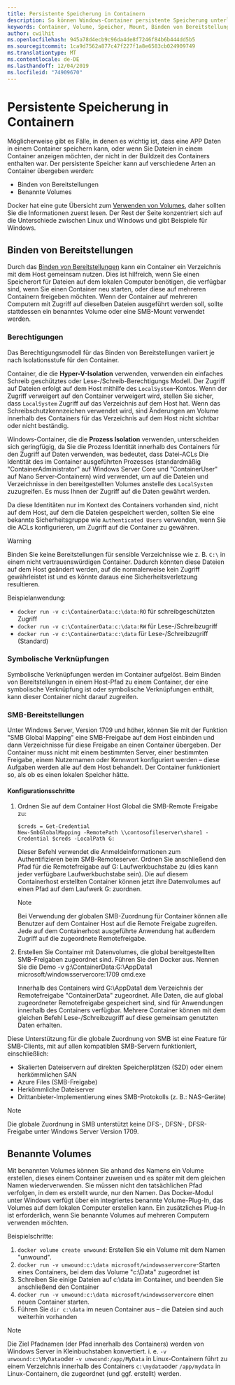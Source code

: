```yaml
---
title: Persistente Speicherung in Containern
description: So können Windows-Container persistente Speicherung unterliegen
keywords: Container, Volume, Speicher, Mount, Binden von Bereitstellungen
author: cwilhit
ms.openlocfilehash: 945a78d4ecb9c96da4de8f7246f84b6b444dd5b5
ms.sourcegitcommit: 1ca9d7562a877c47f227f1a8e6583cb024909749
ms.translationtype: MT
ms.contentlocale: de-DE
ms.lasthandoff: 12/04/2019
ms.locfileid: "74909670"
---
```

# <a name="persistent-storage-in-containers"></a>Persistente Speicherung in Containern

<!-- Great diagram would be great! -->

Möglicherweise gibt es Fälle, in denen es wichtig ist, dass eine APP Daten in einem Container speichern kann, oder wenn Sie Dateien in einem Container anzeigen möchten, der nicht in der Buildzeit des Containers enthalten war. Der persistente Speicher kann auf verschiedene Arten an Container übergeben werden:

- Binden von Bereitstellungen
- Benannte Volumes

Docker hat eine gute Übersicht zum [Verwenden von Volumes](https://docs.docker.com/engine/admin/volumes/volumes/), daher sollten Sie die Informationen zuerst lesen. Der Rest der Seite konzentriert sich auf die Unterschiede zwischen Linux und Windows und gibt Beispiele für Windows.

## <a name="bind-mounts"></a>Binden von Bereitstellungen

Durch das [Binden von Bereitstellungen](https://docs.docker.com/engine/admin/volumes/bind-mounts/) kann ein Container ein Verzeichnis mit dem Host gemeinsam nutzen. Dies ist hilfreich, wenn Sie einen Speicherort für Dateien auf dem lokalen Computer benötigen, die verfügbar sind, wenn Sie einen Container neu starten, oder diese auf mehreren Containern freigeben möchten. Wenn der Container auf mehreren Computern mit Zugriff auf dieselben Dateien ausgeführt werden soll, sollte stattdessen ein benanntes Volume oder eine SMB-Mount verwendet werden.

### <a name="permissions"></a>Berechtigungen

Das Berechtigungsmodell für das Binden von Bereitstellungen variiert je nach Isolationsstufe für den Container.

Container, die die **Hyper-V-Isolation** verwenden, verwenden ein einfaches Schreib geschütztes oder Lese-/Schreib-Berechtigungs Modell. Der Zugriff auf Dateien erfolgt auf dem Host mithilfe des `LocalSystem`-Kontos. Wenn der Zugriff verweigert auf den Container verweigert wird, stellen Sie sicher, dass `LocalSystem` Zugriff auf das Verzeichnis auf dem Host hat. Wenn das Schreibschutzkennzeichen verwendet wird, sind Änderungen am Volume innerhalb des Containers für das Verzeichnis auf dem Host nicht sichtbar oder nicht beständig.

Windows-Container, die die **Prozess Isolation** verwenden, unterscheiden sich geringfügig, da Sie die Prozess Identität innerhalb des Containers für den Zugriff auf Daten verwenden, was bedeutet, dass Datei-ACLs Die Identität des im Container ausgeführten Prozesses (standardmäßig "ContainerAdministrator" auf Windows Server Core und "ContainerUser" auf Nano Server-Containern) wird verwendet, um auf die Dateien und Verzeichnisse in den bereitgestellten Volumes anstelle des `LocalSystem` zuzugreifen. Es muss Ihnen der Zugriff auf die Daten gewährt werden.

Da diese Identitäten nur im Kontext des Containers vorhanden sind, nicht auf dem Host, auf dem die Dateien gespeichert werden, sollten Sie eine bekannte Sicherheitsgruppe wie `Authenticated Users` verwenden, wenn Sie die ACLs konfigurieren, um Zugriff auf die Container zu gewähren.

> [!WARNING]
> Binden Sie keine Bereitstellungen für sensible Verzeichnisse wie z. B. `C:\` in einem nicht vertrauenswürdigen Container. Dadurch könnten diese Dateien auf dem Host geändert werden, auf die normalerweise kein Zugriff gewährleistet ist und es könnte daraus eine Sicherheitsverletzung resultieren.

Beispielanwendung:

- `docker run -v c:\ContainerData:c:\data:RO` für schreibgeschützten Zugriff
- `docker run -v c:\ContainerData:c:\data:RW` für Lese-/Schreibzugriff
- `docker run -v c:\ContainerData:c:\data` für Lese-/Schreibzugriff (Standard)

### <a name="symlinks"></a>Symbolische Verknüpfungen

Symbolische Verknüpfungen werden im Container aufgelöst. Beim Binden von Bereitstellungen in einem Host-Pfad zu einem Container, der eine symbolische Verknüpfung ist oder symbolische Verknüpfungen enthält, kann dieser Container nicht darauf zugreifen.

### <a name="smb-mounts"></a>SMB-Bereitstellungen

Unter Windows Server, Version 1709 und höher, können Sie mit der Funktion "SMB Global Mapping" eine SMB-Freigabe auf dem Host einbinden und dann Verzeichnisse für diese Freigabe an einen Container übergeben. Der Container muss nicht mit einem bestimmten Server, einer bestimmten Freigabe, einem Nutzernamen oder Kennwort konfiguriert werden – diese Aufgaben werden alle auf dem Host behandelt. Der Container funktioniert so, als ob es einen lokalen Speicher hätte.

#### <a name="configuration-steps"></a>Konfigurationsschritte

1. Ordnen Sie auf dem Container Host Global die SMB-Remote Freigabe zu:
    ```
    $creds = Get-Credential
    New-SmbGlobalMapping -RemotePath \\contosofileserver\share1 -Credential $creds -LocalPath G:
    ```
    Dieser Befehl verwendet die Anmeldeinformationen zum Authentifizieren beim SMB-Remoteserver. Ordnen Sie anschließend den Pfad für die Remotefreigabe auf G: Laufwerkbuchstabe zu (dies kann jeder verfügbare Laufwerkbuchstabe sein). Die auf diesem Containerhost erstellten Container können jetzt ihre Datenvolumes auf einen Pfad auf dem Laufwerk G: zuordnen.

    > [!NOTE]
    > Bei Verwendung der globalen SMB-Zuordnung für Container können alle Benutzer auf dem Container Host auf die Remote Freigabe zugreifen. Jede auf dem Containerhost ausgeführte Anwendung hat außerdem Zugriff auf die zugeordnete Remotefreigabe.

2. Erstellen Sie Container mit Datenvolumes, die global bereitgestellten SMB-Freigaben zugeordnet sind. Führen Sie den Docker aus. Nennen Sie die Demo -v g:\ContainerData:G:\AppData1 microsoft/windowsservercore:1709 cmd.exe

    Innerhalb des Containers wird G:\AppData1 dem Verzeichnis der Remotefreigabe "ContainerData" zugeordnet. Alle Daten, die auf global zugeordneter Remotefreigabe gespeichert sind, sind für Anwendungen innerhalb des Containers verfügbar. Mehrere Container können mit dem gleichen Befehl Lese-/Schreibzugriff auf diese gemeinsam genutzten Daten erhalten.

Diese Unterstützung für die globale Zuordnung von SMB ist eine Feature für SMB-Clients, mit auf allen kompatiblen SMB-Servern funktioniert, einschließlich:

- Skalierten Dateiservern auf direkten Speicherplätzen (S2D) oder einem herkömmlichen SAN
- Azure Files (SMB-Freigabe)
- Herkömmliche Dateiserver
- Drittanbieter-Implementierung eines SMB-Protokolls (z. B.: NAS-Geräte)

> [!NOTE]
> Die globale Zuordnung in SMB unterstützt keine DFS-, DFSN-, DFSR-Freigabe unter Windows Server Version 1709.

## <a name="named-volumes"></a>Benannte Volumes

Mit benannten Volumes können Sie anhand des Namens ein Volume erstellen, dieses einem Container zuweisen und es später mit dem gleichen Namen wiederverwenden. Sie müssen nicht den tatsächlichen Pfad verfolgen, in dem es erstellt wurde, nur den Namen. Das Docker-Modul unter Windows verfügt über ein integriertes benannte Volume-Plug-In, das Volumes auf dem lokalen Computer erstellen kann. Ein zusätzliches Plug-In ist erforderlich, wenn Sie benannte Volumes auf mehreren Computern verwenden möchten.

Beispielschritte:

1. `docker volume create unwound`: Erstellen Sie ein Volume mit dem Namen "unwound".
2. `docker run -v unwound:c:\data microsoft/windowsservercore`-Starten eines Containers, bei dem das Volume "c:\Data" zugeordnet ist
3. Schreiben Sie einige Dateien auf c:\data im Container, und beenden Sie anschließend den Container
4. `docker run -v unwound:c:\data microsoft/windowsservercore` einen neuen Container starten.
5. Führen Sie `dir c:\data` im neuen Container aus – die Dateien sind auch weiterhin vorhanden

> [!NOTE]
> Die Ziel Pfadnamen (der Pfad innerhalb des Containers) werden von Windows Server in Kleinbuchstaben konvertiert. i. e. `-v unwound:c:\MyData`oder `-v unwound:/app/MyData` in Linux-Containern führt zu einem Verzeichnis innerhalb des Containers `c:\mydata`oder `/app/mydata` in Linux-Containern, die zugeordnet (und ggf. erstellt) werden.

